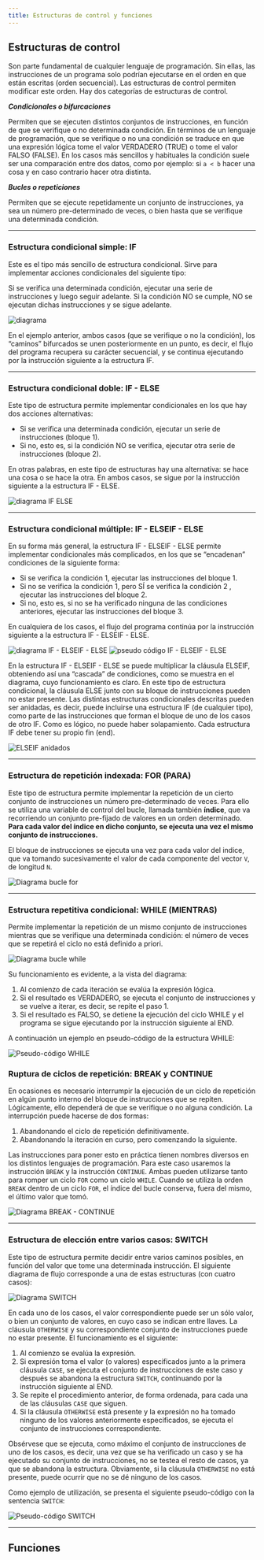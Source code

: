 ```yaml
---
title: Estructuras de control y funciones
---
```


## Estructuras de control

Son parte fundamental de cualquier lenguaje de programación. Sin ellas, las instrucciones de un programa solo podrían ejecutarse en el orden en que están escritas (orden secuencial). Las estructuras de control permiten modificar este orden. Hay dos categorías de estructuras de control.

___Condicionales o bifurcaciones___

Permiten que se ejecuten distintos conjuntos de instrucciones, en función de que se verifique o no determinada condición.
En términos de un lenguaje de programación, que se verifique o no una condición se traduce en que una expresión lógica tome el valor VERDADERO (TRUE) o tome el valor FALSO (FALSE). En los casos más sencillos y habituales la condición suele ser una comparación entre dos datos, como por ejemplo: si `a < b` hacer una cosa y en caso contrario hacer otra distinta.

___Bucles o repeticiones___

Permiten que se ejecute repetidamente un conjunto de instrucciones, ya sea un número pre-determinado de veces, o bien hasta que se verifique una determinada condición.

---

### Estructura condicional simple: IF

Este es el tipo más sencillo de estructura condicional. Sirve para implementar acciones condicionales
del siguiente tipo:

Si se verifica una determinada condición, ejecutar una serie de instrucciones y luego seguir
adelante.
Si la condición NO se cumple, NO se ejecutan dichas instrucciones y se sigue adelante.

![diagrama](../../../assets/conditional-diagram.png)

En el ejemplo anterior, ambos casos (que se verifique o no la condición), los “caminos” bifurcados se unen posteriormente en un punto, es decir, el flujo del programa recupera su carácter secuencial, y se continua ejecutando por la instrucción siguiente a la estructura IF.

---

### Estructura condicional doble: IF - ELSE

Este tipo de estructura permite implementar condicionales en los que hay dos acciones alternativas:

- Si se verifica una determinada condición, ejecutar un serie de instrucciones (bloque 1).
- Si no, esto es, si la condición NO se verifica, ejecutar otra serie de instrucciones (bloque 2).
  
En otras palabras, en este tipo de estructuras hay una alternativa: se hace una cosa o se hace la otra. En ambos casos, se sigue por la instrucción siguiente a la estructura IF - ELSE.

![diagrama IF ELSE](../../../assets/diagrama-if-else.png)

---

### Estructura condicional múltiple: IF - ELSEIF - ELSE

En su forma más general, la estructura IF - ELSEIF - ELSE permite implementar condicionales
más complicados, en los que se “encadenan” condiciones de la siguiente forma:

- Si se verifica la condición 1, ejecutar las instrucciones del bloque 1.
- Si no se verifica la condición 1, pero SÍ se verifica la condición 2 , ejecutar las instrucciones
del bloque 2.
- Si no, esto es, si no se ha verificado ninguna de las condiciones anteriores, ejecutar las instrucciones del bloque 3.

En cualquiera de los casos, el flujo del programa continúa por la instrucción siguiente a la estructura IF - ELSEIF - ELSE.

![diagrama IF - ELSEIF - ELSE](../../../assets/diagrama-if-elseif-else.png)
![pseudo código IF - ELSEIF - ELSE](../../../assets/pseudocodigo-if-elseif-else.png)

En la estructura IF - ELSEIF - ELSE se puede multiplicar la cláusula ELSEIF, obteniendo así una “cascada” de condiciones, como se muestra en el diagrama, cuyo funcionamiento es claro. En este tipo de estructura condicional, la cláusula ELSE junto con su bloque de instrucciones pueden no estar presente. Las distintas estructuras condicionales descritas pueden ser anidadas, es decir, puede incluirse una estructura IF (de cualquier tipo), como parte de las instrucciones que forman el bloque de uno de los casos de otro IF. Como es lógico, no puede haber solapamiento. Cada estructura IF debe tener su propio fin (end).

![ELSEIF anidados](../../../assets/diagrama-elseif-anidado.png)

---

### Estructura de repetición indexada: FOR (PARA)

Este tipo de estructura permite implementar la repetición de un cierto conjunto de instrucciones un número pre-determinado de veces.
Para ello se utiliza una variable de control del bucle, llamada también __índice__, que va recorriendo un conjunto pre-fijado de valores en un orden determinado. **Para cada valor del índice en dicho conjunto, se ejecuta una vez el mismo conjunto de instrucciones.**

El bloque de instrucciones se ejecuta una vez para cada valor del indice, que va tomando sucesivamente el valor de cada componente del vector `V`, de longitud `N`.

![Diagrama bucle for](../../../assets/diagrama-bucle-for.png)

---

### Estructura repetitiva condicional: WHILE (MIENTRAS)

Permite implementar la repetición de un mismo conjunto de instrucciones mientras que se verifique una determinada condición: el número de veces que se repetirá el ciclo no está definido a priori.

![Diagrama bucle while](../../../assets/diagrama-while.png)

Su funcionamiento es evidente, a la vista del diagrama:

1. Al comienzo de cada iteración se evalúa la expresión lógica.
2. Si el resultado es VERDADERO, se ejecuta el conjunto de instrucciones y se vuelve a iterar, es decir, se repite el paso 1.
3. Si el resultado es FALSO, se detiene la ejecución del ciclo WHILE y el programa se sigue ejecutando por la instrucción siguiente al END.

A continuación un ejemplo en pseudo-código de la estructura WHILE:

![Pseudo-código WHILE](../../../assets/pseudocodigo-while.png)

### Ruptura de ciclos de repetición: BREAK y CONTINUE

En ocasiones es necesario interrumpir la ejecución de un ciclo de repetición en algún punto
interno del bloque de instrucciones que se repiten. Lógicamente, ello dependerá de que se
verifique o no alguna condición.
La interrupción puede hacerse de dos formas:

1. Abandonando el ciclo de repetición definitivamente.
2. Abandonando la iteración en curso, pero comenzando la siguiente.

Las instrucciones para poner esto en práctica tienen nombres diversos en los distintos lenguajes de programación. Para este caso usaremos la instrucción `BREAK` y la instrucción `CONTINUE`. Ambas pueden utilizarse tanto para romper un ciclo `FOR` como un ciclo `WHILE`. Cuando se utiliza la orden `BREAK` dentro de un ciclo `FOR`, el índice del bucle conserva, fuera del mismo, el último valor que tomó.

![Diagrama BREAK - CONTINUE](../../../assets/diagrama-break-continue.png)

---

### Estructura de elección entre varios casos: SWITCH

Este tipo de estructura permite decidir entre varios caminos posibles, en función del valor que tome una determinada instrucción.
El siguiente diagrama de flujo corresponde a una de estas estructuras (con cuatro casos):

![Diagrama SWITCH](../../../assets/diagrama-switch.png)

En cada uno de los casos, el valor correspondiente puede ser un sólo valor, o bien un conjunto de valores, en cuyo caso se indican entre llaves. La cláusula `OTHERWISE` y su correspondiente conjunto de instrucciones puede no estar presente.
El funcionamiento es el siguiente:

1. Al comienzo se evalúa la expresión.
2. Si expresión toma el valor (o valores) especificados junto a la primera cláusula `CASE`, se ejecuta el conjunto de instrucciones de este caso y después se abandona la estructura `SWITCH`, continuando por la instrucción siguiente al END.
3. Se repite el procedimiento anterior, de forma ordenada, para cada una de las cláusulas `CASE` que siguen.
4. Si la cláusula `OTHERWISE` está presente y la expresión no ha tomado ninguno de los valores
anteriormente especificados, se ejecuta el conjunto de instrucciones correspondiente.

Obsérvese que se ejecuta, como máximo el conjunto de instrucciones de uno de los casos, es decir, una vez que se ha verificado un caso y se ha ejecutado su conjunto de instrucciones, no se testea el resto de casos, ya que se abandona la estructura. Obviamente, si la cláusula `OTHERWISE` no está presente, puede ocurrir que no se dé ninguno de los casos.

Como ejemplo de utilización, se presenta el siguiente pseudo-código con la sentencia `SWITCH`:

![Pseudo-código SWITCH](../../../assets/pseudo-codigo-switch.png)

---

## Funciones
